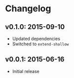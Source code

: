 # Changelog

## v0.1.0: 2015-09-10

- Updated dependencies
- Switched to `extend-shallow`

## v0.0.1: 2015-06-16

- Initial release
